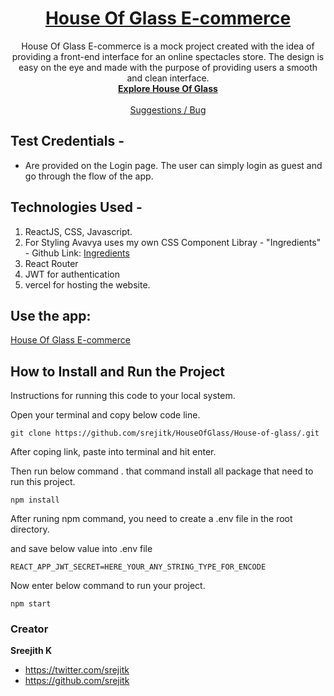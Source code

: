 <h1 align="center">
  <a href="https://house-of-glass.vercel.app/">
   House Of Glass E-commerce
  </a>
</h1>

<p align="center">
    House Of Glass E-commerce is a mock project created with the idea of providing a front-end interface for an online spectacles store. The design is easy on the eye and made with the purpose of providing users a smooth and clean interface.
  <br>
  <a href="https://house-of-glass.vercel.app/"><strong>Explore House Of Glass</strong></a>
  <br>
  <br>
  <a href="https://github.com/srejitk/HouseOfGlass/">Suggestions / Bug</a>
  </p>

## Test Credentials -

- Are provided on the Login page. The user can simply login as guest and go through the flow of the app.

## Technologies Used -

1. ReactJS, CSS, Javascript.
2. For Styling Avavya uses my own CSS Component Libray - "Ingredients" - Github Link: <a href="https://github.com/coldpigli/Ingredient">Ingredients</a>
3. React Router
4. JWT for authentication
5. vercel for hosting the website.

## Use the app:
<p><a href="https://house-of-glass.vercel.app/">
   House Of Glass E-commerce
  </a></p>


## How to Install and Run the Project

Instructions for running this code to your local system.

Open your terminal and copy below code line.

```
git clone https://github.com/srejitk/HouseOfGlass/House-of-glass/.git
```

After coping link, paste into terminal and hit enter.

Then run below command . that command install all package that need to run this project.

```
npm install
```

After runing npm command, you need to create a .env file in the root directory.

and save below value into .env file

```
REACT_APP_JWT_SECRET=HERE_YOUR_ANY_STRING_TYPE_FOR_ENCODE
```

Now enter below command to run your project.

```
npm start
```

### Creator

**Sreejith K**

- <https://twitter.com/srejitk>
- <https://github.com/srejitk>
